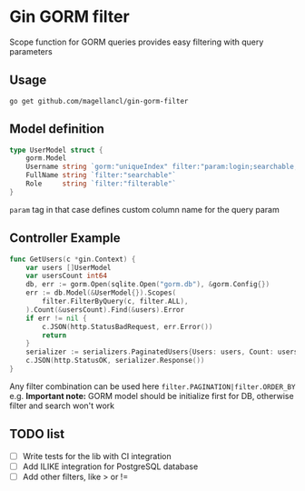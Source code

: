 <!--
 Copyright (c) 2021 ActiveCHooN

 This software is released under the MIT License.
 https://opensource.org/licenses/MIT
-->

# Gin GORM filter

Scope function for GORM queries provides easy filtering with query parameters

## Usage

```(shell)
go get github.com/magellancl/gin-gorm-filter
```

## Model definition
```go
type UserModel struct {
    gorm.Model
    Username string `gorm:"uniqueIndex" filter:"param:login;searchable;filterable"`
    FullName string `filter:"searchable"`
    Role     string `filter:"filterable"`
}
```
`param` tag in that case defines custom column name for the query param

## Controller Example
```go
func GetUsers(c *gin.Context) {
	var users []UserModel
	var usersCount int64
	db, err := gorm.Open(sqlite.Open("gorm.db"), &gorm.Config{})
	err := db.Model(&UserModel{}).Scopes(
		filter.FilterByQuery(c, filter.ALL),
	).Count(&usersCount).Find(&users).Error
	if err != nil {
		c.JSON(http.StatusBadRequest, err.Error())
		return
	}
	serializer := serializers.PaginatedUsers{Users: users, Count: usersCount}
	c.JSON(http.StatusOK, serializer.Response())
}
```
Any filter combination can be used here `filter.PAGINATION|filter.ORDER_BY` e.g. **Important note:** GORM model should be initialize first for DB, otherwise filter and search won't work

## TODO list
- [ ] Write tests for the lib with CI integration
- [ ] Add ILIKE integration for PostgreSQL database
- [ ] Add other filters, like > or !=
